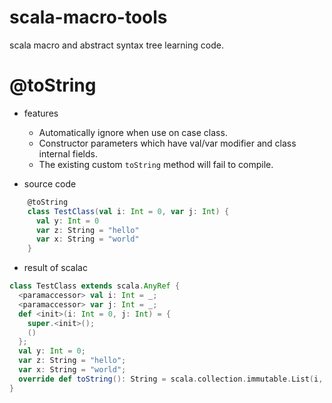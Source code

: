 # scala-macro-tools

scala macro and abstract syntax tree learning code.

# @toString

- features
    - Automatically ignore when use on case class.
    - Constructor parameters which have val/var modifier and class internal fields.
    - The existing custom `toString` method will fail to compile.

- source code
```scala
    @toString
    class TestClass(val i: Int = 0, var j: Int) {
      val y: Int = 0
      var z: String = "hello"
      var x: String = "world"
    }
```
- result of scalac
```scala
class TestClass extends scala.AnyRef {
  <paramaccessor> val i: Int = _;
  <paramaccessor> var j: Int = _;
  def <init>(i: Int = 0, j: Int) = {
    super.<init>();
    ()
  };
  val y: Int = 0;
  var z: String = "hello";
  var x: String = "world";
  override def toString(): String = scala.collection.immutable.List(i, j, y, z, x).toString.replace("List", "TestClass") // Use crude methods.
}
```

